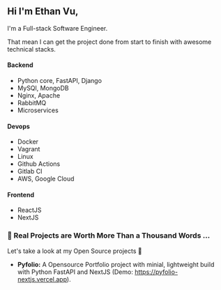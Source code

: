 ## Hi I'm Ethan Vu, 

I'm a Full-stack Software Engineer. 

That mean I can get the project done from start to finish with awesome technical stacks.

#### Backend

- Python core, FastAPI, Django
- MySQl, MongoDB
- Nginx, Apache
- RabbitMQ
- Microservices

#### Devops

- Docker
- Vagrant
- Linux
- Github Actions
- Gitlab CI
- AWS, Google Cloud

#### Frontend

- ReactJS
- NextJS

### 🌱 Real Projects are Worth More Than a Thousand Words ...

Let's take a look at my Open Source projects 🔭

- **Pyfolio:** A Opensource Portfolio project with minial, lightweight build with Python FastAPI and NextJS (Demo: https://pyfolio-nextjs.vercel.app).
<!--
**ethanvu-dev/ethanvu-dev** is a ✨ _special_ ✨ repository because its `README.md` (this file) appears on your GitHub profile.

Here are some ideas to get you started:

- 🔭 I’m currently working on ...
- 🌱 I’m currently learning ...
- 👯 I’m looking to collaborate on ...
- 🤔 I’m looking for help with ...
- 💬 Ask me about ...
- 📫 How to reach me: ...
- 😄 Pronouns: ...
- ⚡ Fun fact: ...
-->
